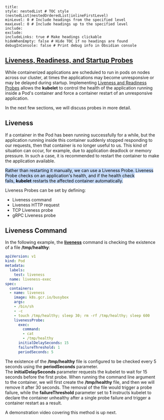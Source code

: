 
```table-of-contents
title: 
style: nestedList # TOC style (nestedList|nestedOrderedList|inlineFirstLevel)
minLevel: 0 # Include headings from the specified level
maxLevel: 0 # Include headings up to the specified level
include: 
exclude: 
includeLinks: true # Make headings clickable
hideWhenEmpty: false # Hide TOC if no headings are found
debugInConsole: false # Print debug info in Obsidian console
```

## [Liveness, Readiness, and Startup Probes](https://kubernetes.io/docs/tasks/configure-pod-container/configure-liveness-readiness-startup-probes/)

While containerized applications are scheduled to run in pods on nodes across our cluster, at times the applications may become unresponsive or may be delayed during startup. Implementing [Liveness and Readiness Probes](https://kubernetes.io/docs/tasks/configure-pod-container/configure-liveness-readiness-startup-probes/) allows the **kubelet** to control the health of the application running inside a Pod's container and force a container restart of an unresponsive application.

In the next few sections, we will discuss probes in more detail.

## Liveness

If a container in the Pod has been running successfully for a while, but the application running inside this container suddenly stopped responding to our requests, then that container is no longer useful to us. This kind of situation can occur, for example, due to application deadlock or memory pressure. In such a case, it is recommended to restart the container to make the application available.

<mark style="background: #ADCCFFA6;">Rather than restarting it manually, we can use a Liveness Probe. Liveness Probe checks on an application's health, and if the health check fails, **kubelet** restarts the affected container automatically.</mark>

Liveness Probes can be set by defining:

- Liveness command
- Liveness HTTP request
- TCP Liveness probe
- gRPC Liveness probe

## Liveness Command


In the following example, the [**liveness**](https://kubernetes.io/docs/tasks/configure-pod-container/configure-liveness-readiness-startup-probes/#define-a-liveness-command) command is checking the existence of a file **/tmp/healthy**:


```yaml
apiVersion: v1
kind: Pod
metadata:
  labels:
    test: liveness
  name: liveness-exec
spec:
  containers:
  - name: liveness
    image: k8s.gcr.io/busybox
    args:
    - /bin/sh
    - -c
    - touch /tmp/healthy; sleep 30; rm -rf /tmp/healthy; sleep 600
    livenessProbe:
      exec:
        command:
        - cat
        - /tmp/healthy
      initialDelaySeconds: 15
      failureThreshold: 1
      periodSeconds: 5
```


The existence of the **/tmp/healthy** file is configured to be checked every 5 seconds using the **periodSeconds** parameter. The **initialDelaySeconds** parameter requests the kubelet to wait for 15 seconds before the first probe. When running the command line argument to the container, we will first create the **/tmp/healthy** file, and then we will remove it after 30 seconds. The removal of the file would trigger a probe failure, while the **failureThreshold** parameter set to **1** instructs kubelet to declare the container unhealthy after a single probe failure and trigger a container restart as a result.

A demonstration video covering this method is up next.